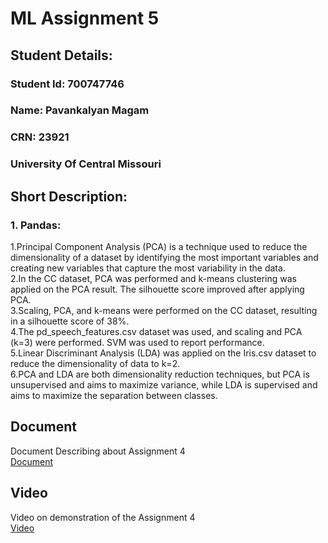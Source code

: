 # ML Assignment 5
## Student Details:
### Student Id: 700747746
### Name: Pavankalyan Magam
### CRN: 23921
### University Of Central Missouri


## Short Description:  
### 1. Pandas:  
 


1.Principal Component Analysis (PCA) is a technique used to reduce the dimensionality of a dataset by identifying the most important variables and creating new variables that capture the most variability in the data.  
2.In the CC dataset, PCA was performed and k-means clustering was applied on the PCA result. The silhouette score improved after applying PCA.  
3.Scaling, PCA, and k-means were performed on the CC dataset, resulting in a silhouette score of 38%.  
4.The pd_speech_features.csv dataset was used, and scaling and PCA (k=3) were performed. SVM was used to report performance.  
5.Linear Discriminant Analysis (LDA) was applied on the Iris.csv dataset to reduce the dimensionality of data to k=2.  
6.PCA and LDA are both dimensionality reduction techniques, but PCA is unsupervised and aims to maximize variance, while LDA is supervised and aims to maximize the separation between classes.  


## Document
Document Describing about Assignment 4  
[Document](https://docs.google.com/document/d/13C3UwS6SBBKRQt6gq_ZnOkTsWc25oL4w/edit?usp=share_link&ouid=116297738906248482727&rtpof=true&sd=true)


## Video
Video on demonstration of the Assignment 4  
[Video](https://drive.google.com/file/d/1CkYm8k5B-7qwbUPpSbakXFGj3UsT2gdY/view?usp=share_link)


